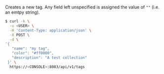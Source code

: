 Creates a new tag.
Any field left unspecified is assigned the value of `""` (i.e. an emtpy string).

```bash
$ curl -k \
  -u <USER> \
  -H 'Content-Type: application/json' \
  -X POST \
  -d \
'{
   "name": "my tag",
   "color": "#ff0000",
   "description": "A test collection"
 }' \
  https://<CONSOLE>:8083/api/v1/tags
```
